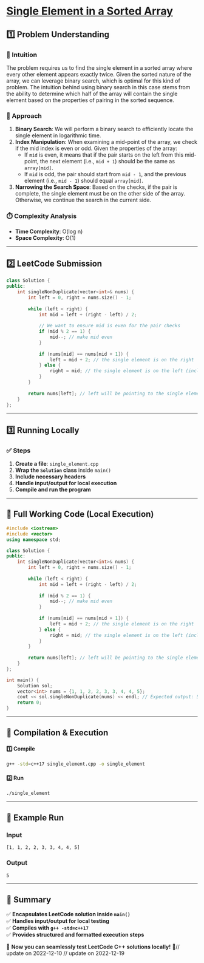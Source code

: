 # **[Single Element in a Sorted Array](https://leetcode.com/problems/single-element-in-a-sorted-array/description/)**  

## **1️⃣ Problem Understanding**  
### **📌 Intuition**  
The problem requires us to find the single element in a sorted array where every other element appears exactly twice. Given the sorted nature of the array, we can leverage binary search, which is optimal for this kind of problem. The intuition behind using binary search in this case stems from the ability to determine which half of the array will contain the single element based on the properties of pairing in the sorted sequence.

### **🚀 Approach**  
1. **Binary Search**: We will perform a binary search to efficiently locate the single element in logarithmic time. 
2. **Index Manipulation**: When examining a mid-point of the array, we check if the mid index is even or odd. Given the properties of the array:
   - If `mid` is even, it means that if the pair starts on the left from this mid-point, the next element (i.e., `mid + 1`) should be the same as `array[mid]`.
   - If `mid` is odd, the pair should start from `mid - 1`, and the previous element (i.e., `mid - 1`) should equal `array[mid]`.
3. **Narrowing the Search Space**: Based on the checks, if the pair is complete, the single element must be on the other side of the array. Otherwise, we continue the search in the current side.

### **⏱️ Complexity Analysis**  
- **Time Complexity**: O(log n)  
- **Space Complexity**: O(1)  

---  

## **2️⃣ LeetCode Submission**  
```cpp
class Solution {
public:
    int singleNonDuplicate(vector<int>& nums) {
        int left = 0, right = nums.size() - 1;
        
        while (left < right) {
            int mid = left + (right - left) / 2;
            
            // We want to ensure mid is even for the pair checks
            if (mid % 2 == 1) {
                mid--; // make mid even
            }
            
            if (nums[mid] == nums[mid + 1]) {
                left = mid + 2; // the single element is on the right
            } else {
                right = mid; // the single element is on the left (including mid)
            }
        }
        
        return nums[left]; // left will be pointing to the single element
    }
}; 
```  

---  

## **3️⃣ Running Locally**  
### **✅ Steps**  
1. **Create a file**: `single_element.cpp`  
2. **Wrap the `Solution` class** inside `main()`  
3. **Include necessary headers**  
4. **Handle input/output for local execution**  
5. **Compile and run the program**  

---  

## **📝 Full Working Code (Local Execution)**  
```cpp
#include <iostream>
#include <vector>
using namespace std;

class Solution {
public:
    int singleNonDuplicate(vector<int>& nums) {
        int left = 0, right = nums.size() - 1;
        
        while (left < right) {
            int mid = left + (right - left) / 2;
            
            if (mid % 2 == 1) {
                mid--; // make mid even
            }
            
            if (nums[mid] == nums[mid + 1]) {
                left = mid + 2; // the single element is on the right
            } else {
                right = mid; // the single element is on the left (including mid)
            }
        }
        
        return nums[left]; // left will be pointing to the single element
    }
};

int main() {
    Solution sol;
    vector<int> nums = {1, 1, 2, 2, 3, 3, 4, 4, 5};
    cout << sol.singleNonDuplicate(nums) << endl; // Expected output: 5
    return 0;
}
```  

---  

## **🔧 Compilation & Execution**  
#### **1️⃣ Compile**  
```bash
g++ -std=c++17 single_element.cpp -o single_element
```  

#### **2️⃣ Run**  
```bash
./single_element
```  

---  

## **🎯 Example Run**  
### **Input**  
```
[1, 1, 2, 2, 3, 3, 4, 4, 5]
```  
### **Output**  
```
5
```  

---  

## **📌 Summary**  
✅ **Encapsulates LeetCode solution inside `main()`**  
✅ **Handles input/output for local testing**  
✅ **Compiles with `g++ -std=c++17`**  
✅ **Provides structured and formatted execution steps**  

🚀 **Now you can seamlessly test LeetCode C++ solutions locally!** 🚀// update on 2022-12-10
// update on 2022-12-19
